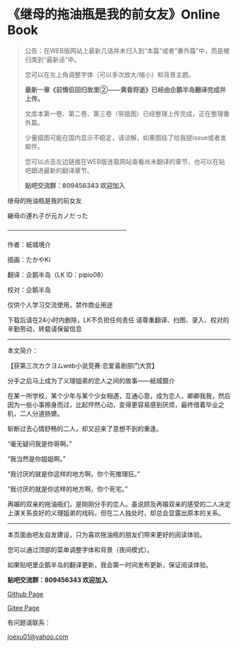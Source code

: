# 《继母的拖油瓶是我的前女友》Online Book

> 公告：在WEB版网站上最新几话并未归入到“本篇”或者“番外篇”中，而是被归类到“最新话”中。
>
> 您可以在左上角调整字体（可以多次放大/缩小）和背景主题。
>
> **最新一章《前情侣回归故里②——黄昏将逝》已经由企鹅半岛翻译完成并上传。**
>
> 文库本第一卷、第二卷、第三卷（带插图）已经整理上传完成，正在整理番外篇。
>
> 少量插图可能在国内显示不稳定，请谅解，如果图挂了给我提issue或者发邮件。
>
> 您可以点击左边链接在WEB版连载网站查看尚未翻译的章节，也可以在贴吧跟进最新的翻译章节。
>
> **贴吧交流群：809456343 欢迎加入**

继母的拖油瓶是我的前女友

継母の連れ子が元カノだった

───────────────────────────

作者：紙城境介

插画：たかやKi

翻译：企鹅半岛（LK ID：pipio08）

校对：企鹅半岛

仅供个人学习交流使用，禁作商业用途

下载后请在24小时内删除，LK不负担任何责任 请尊重翻译、扫图、录入、校对的辛勤劳动，转载请保留信息

---

本文简介：

【获第三次カクヨムweb小说竞赛·恋爱喜剧部门大赏】

分手之后马上成为了义理姐弟的恋人之间的故事——紙城鏡介

在某一所学校，某个少年与某个少女相遇，互通心意，成为恋人，卿卿我我，然后因为一些小事擦身而过，比起怦然心动，变得更容易感到厌烦，最终借着毕业之机，二人分道扬镳。

斩断过去心情舒畅的二人，却又迎来了意想不到的重逢。

“毫无疑问我是你哥啊。”

“我当然是你姐姐啊。”

“我讨厌的就是你这样的地方啊，你个死推理狂。”

“我讨厌的就是你这样的地方啊，你个死宅。”

再婚的双亲的拖油瓶们，是刚刚分手的恋人。虽说顾及再婚双亲的感受的二人决定上演关系良好的义理姐弟的戏码，但在二人独处时，却总会显露出原本的关系。

---

本页面由吧友自发建设，只为喜欢拖油瓶的朋友们带来更好的阅读体验。

您可以通过顶部的菜单调整字体和背景（夜间模式）。

如果贴吧里企鹅半岛的翻译更新，我会第一时间发布更新，保证阅读体验。

**贴吧交流群：809456343 欢迎加入**

[Github Page](https://tsureko-chinese.github.io)

[Gitee Page](https://tsureko-chinese.gitee.io/tsureko-chinese.github.io/)

有问题请联系：

joexu01@yahoo.com
